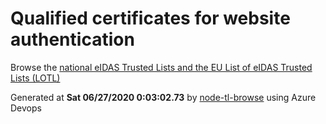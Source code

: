 # Qualified certificates for website authentication 
 Browse the [national eIDAS Trusted Lists and the EU List of eIDAS Trusted Lists (LOTL)](https://webgate.ec.europa.eu/tl-browser/#/) 
 
 
Generated at **Sat 06/27/2020  0:03:02.73** by [node-tl-browse](https://github.com/ymedlop/node-tl-browser) using Azure Devops 
